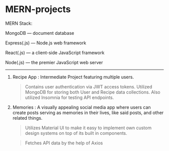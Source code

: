 # MERN-projects

MERN Stack:

MongoDB — document database

Express(.js) — Node.js web framework

React(.js) — a client-side JavaScript framework

Node(.js) — the premier JavaScript web server
____________________________________________________________________________________
1. Recipe App : Intermediate Project featuring multiple users.

   > Contains user authentication via JWT access tokens.
   > Utilized MongoDB for storing both User and Recipe data collections. Also utilized Insomnia for testing API endpoints.

2. Memories : A visually appealing social media app where users can create posts serving as memories in their lives, like said posts, and other related things.

   > Utilizes Material UI to make it easy to implement own custom design systems on top of its built in components.

   > Fetches API data by the help of Axios
